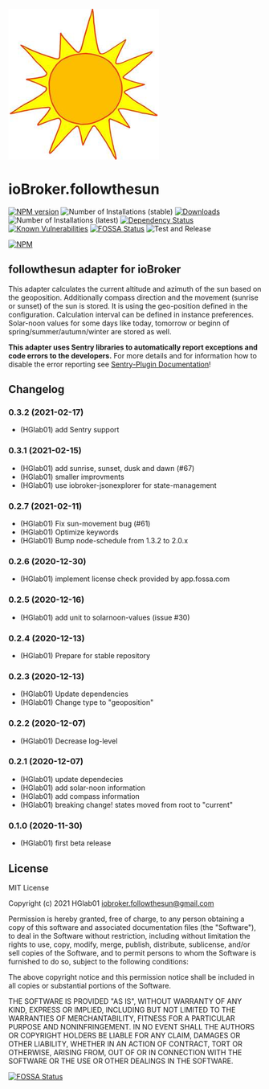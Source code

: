 ![Logo](admin/followthesun.png)
# ioBroker.followthesun

[![NPM version](http://img.shields.io/npm/v/iobroker.followthesun.svg)](https://www.npmjs.com/package/iobroker.followthesun)
![Number of Installations (stable)](http://iobroker.live/badges/followthesun-stable.svg)
[![Downloads](https://img.shields.io/npm/dm/iobroker.followthesun.svg)](https://www.npmjs.com/package/iobroker.followthesun)
![Number of Installations (latest)](http://iobroker.live/badges/followthesun-installed.svg)
[![Dependency Status](https://img.shields.io/david/HGlab01/iobroker.followthesun.svg)](https://david-dm.org/HGlab01/iobroker.followthesun)
[![Known Vulnerabilities](https://snyk.io/test/github/HGlab01/ioBroker.followthesun/badge.svg)](https://snyk.io/test/github/HGlab01/ioBroker.followthesun)
[![FOSSA Status](https://app.fossa.com/api/projects/git%2Bgithub.com%2FHGlab01%2FioBroker.followthesun.svg?type=shield)](https://app.fossa.com/projects/git%2Bgithub.com%2FHGlab01%2FioBroker.followthesun?ref=badge_shield)
![Test and Release](https://github.com/HGlab01/ioBroker.followthesun/workflows/Test%20and%20Release/badge.svg)

[![NPM](https://nodei.co/npm/iobroker.followthesun.png?downloads=true)](https://nodei.co/npm/iobroker.followthesun/)

## followthesun adapter for ioBroker

This adapter calculates the current altitude and azimuth of the sun based on the geoposition. Additionally compass direction and the movement (sunrise or sunset) of the sun is stored.
It is using the geo-position defined in the configuration. Calculation interval can be defined in instance preferences.
Solar-noon values for some days like today, tomorrow or beginn of spring/summer/autumn/winter are stored as well.  


**This adapter uses Sentry libraries to automatically report exceptions and code errors to the developers.** For more details and for information how to disable the error reporting see [Sentry-Plugin Documentation](https://github.com/ioBroker/plugin-sentry#plugin-sentry)!

## Changelog
<!--
    Placeholder for the next version (at the beginning of the line):
    ### __WORK IN PROGRESS__
-->
### 0.3.2 (2021-02-17)
* (HGlab01) add Sentry support

### 0.3.1 (2021-02-15)
* (HGlab01) add sunrise, sunset, dusk and dawn (#67)
* (HGlab01) smaller improvments
* (HGlab01) use iobroker-jsonexplorer for state-management

### 0.2.7 (2021-02-11)
* (HGlab01) Fix sun-movement bug (#61)
* (HGlab01) Optimize keywords
* (HGlab01) Bump node-schedule from 1.3.2 to 2.0.x

### 0.2.6 (2020-12-30)
* (HGlab01) implement license check provided by app.fossa.com

### 0.2.5 (2020-12-16)
* (HGlab01) add unit to solarnoon-values (issue #30)

### 0.2.4 (2020-12-13)
* (HGlab01) Prepare for stable repository

### 0.2.3 (2020-12-13)
* (HGlab01) Update dependencies
* (HGlab01) Change type to "geoposition" 

### 0.2.2 (2020-12-07)
* (HGlab01) Decrease log-level

### 0.2.1 (2020-12-07)
* (HGlab01) update dependecies
* (HGlab01) add solar-noon information
* (HGlab01) add compass information
* (HGlab01) breaking change! states moved from root to "current"

### 0.1.0 (2020-11-30)
* (HGlab01) first beta release

## License
MIT License

Copyright (c) 2021 HGlab01 <iobroker.followthesun@gmail.com>

Permission is hereby granted, free of charge, to any person obtaining a copy
of this software and associated documentation files (the "Software"), to deal
in the Software without restriction, including without limitation the rights
to use, copy, modify, merge, publish, distribute, sublicense, and/or sell
copies of the Software, and to permit persons to whom the Software is
furnished to do so, subject to the following conditions:

The above copyright notice and this permission notice shall be included in all
copies or substantial portions of the Software.

THE SOFTWARE IS PROVIDED "AS IS", WITHOUT WARRANTY OF ANY KIND, EXPRESS OR
IMPLIED, INCLUDING BUT NOT LIMITED TO THE WARRANTIES OF MERCHANTABILITY,
FITNESS FOR A PARTICULAR PURPOSE AND NONINFRINGEMENT. IN NO EVENT SHALL THE
AUTHORS OR COPYRIGHT HOLDERS BE LIABLE FOR ANY CLAIM, DAMAGES OR OTHER
LIABILITY, WHETHER IN AN ACTION OF CONTRACT, TORT OR OTHERWISE, ARISING FROM,
OUT OF OR IN CONNECTION WITH THE SOFTWARE OR THE USE OR OTHER DEALINGS IN THE
SOFTWARE.


[![FOSSA Status](https://app.fossa.com/api/projects/git%2Bgithub.com%2FHGlab01%2FioBroker.followthesun.svg?type=large)](https://app.fossa.com/projects/git%2Bgithub.com%2FHGlab01%2FioBroker.followthesun?ref=badge_large)
